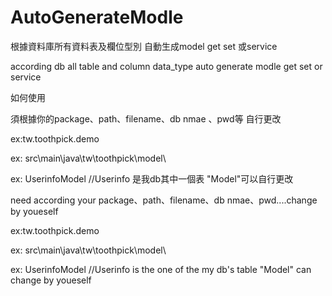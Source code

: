 # AutoGenerateModle
根據資料庫所有資料表及欄位型別
自動生成model get set 或service

according db all table and column data_type
auto generate modle get set or service


如何使用

須根據你的package、path、filename、db nmae 、pwd等 自行更改

ex:tw.toothpick.demo

ex: src\main\java\tw\toothpick\model\

ex: UserinfoModel  //Userinfo 是我db其中一個表 "Model"可以自行更改

need according your  package、path、filename、db nmae、pwd....change by youeself

ex:tw.toothpick.demo

ex: src\main\java\tw\toothpick\model\

ex: UserinfoModel  //Userinfo is the one of the my db's table  "Model" can change by youeself
